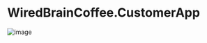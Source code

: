 # WiredBrainCoffee.CustomerApp
![image](https://user-images.githubusercontent.com/55206201/188502591-70affeed-21cd-4094-af70-7632be5296b0.png)
